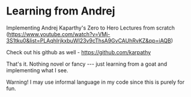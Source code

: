 # Learning from Andrej

Implementing Andrej Kaparthy's Zero to Hero Lectures from scratch (https://www.youtube.com/watch?v=VMj-3S1tku0&list=PLAqhIrjkxbuWI23v9cThsA9GvCAUhRvKZ&pp=iAQB)

Check out his github as well - https://github.com/karpathy


That's it. Nothing novel or fancy --- just learning from a goat and implementing what I see. 

Warning! I may use informal language in my code since this is purely for fun.

